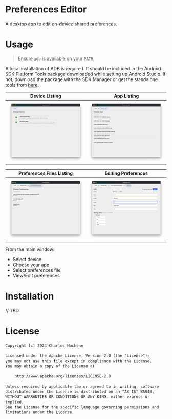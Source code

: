 # Preferences Editor
A desktop app to edit on-device shared preferences.

# Usage
> Ensure `adb` is available on your `PATH`.

A local installation of ADB is required. It should be included in the Android SDK Platform Tools package downloaded while setting up Android Studio.
If not, download the package with the SDK Manager or get the standalone tools from [here](https://developer.android.com/studio/releases/platform-tools).

| Device Listing                                | App Listing                                |
|-----------------------------------------------|--------------------------------------------|
| ![image](./images/01-pref-editor-devices.png) | ![image](./images/02-pref-editor-apps.png) |

| Preferences Files Listing                   | Editing Preferences                        |
|---------------------------------------------|--------------------------------------------|
| ![image](./images/03-pref-editor-files.png) | ![image](./images/04-pref-editor-edit.png) |

From the main window:
* Select device
* Choose your app
* Select preferences file
* View/Edit preferences

# Installation

// TBD

# License

    Copyright (c) 2024 Charles Muchene
    
    Licensed under the Apache License, Version 2.0 (the "License");
    you may not use this file except in compliance with the License.
    You may obtain a copy of the License at
    
        http://www.apache.org/licenses/LICENSE-2.0
    
    Unless required by applicable law or agreed to in writing, software
    distributed under the License is distributed on an "AS IS" BASIS,
    WITHOUT WARRANTIES OR CONDITIONS OF ANY KIND, either express or implied.
    See the License for the specific language governing permissions and
    limitations under the License.
